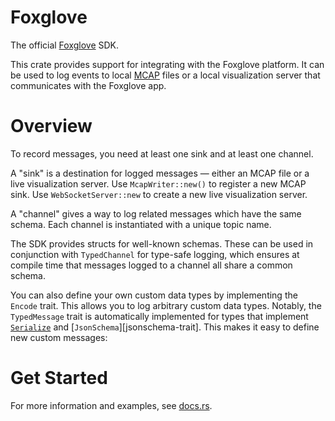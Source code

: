 # Foxglove

The official [Foxglove] SDK.

This crate provides support for integrating with the Foxglove platform. It can be used to log
events to local [MCAP] files or a local visualization server that communicates with the
Foxglove app.

[Foxglove]: https://docs.foxglove.dev/
[MCAP]: https://mcap.dev/

# Overview

To record messages, you need at least one sink and at least one channel.

A "sink" is a destination for logged messages — either an MCAP file or a live visualization server. Use `McapWriter::new()` to register a new MCAP sink. Use `WebSocketServer::new` to create a new live visualization server.

A "channel" gives a way to log related messages which have the same schema. Each channel is instantiated with a unique topic name.

The SDK provides structs for well-known schemas. These can be used in conjunction with
`TypedChannel` for type-safe logging, which ensures at compile time that
messages logged to a channel all share a common schema.

You can also define your own custom data types by implementing the `Encode` trait. This
allows you to log arbitrary custom data types. Notably, the `TypedMessage` trait is
automatically implemented for types that implement [`Serialize`](serde::Serialize) and
[`JsonSchema`][jsonschema-trait]. This makes it easy to define new custom messages:

# Get Started

For more information and examples, see [docs.rs](https://docs.rs/foxglove).
